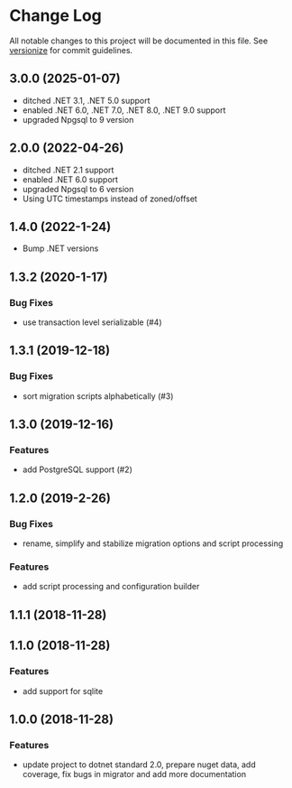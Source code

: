 # Change Log

All notable changes to this project will be documented in this file. See [versionize](https://github.com/saintedlama/versionize) for commit guidelines.

## 3.0.0 (2025-01-07)

* ditched .NET 3.1, .NET 5.0 support
* enabled .NET 6.0, .NET 7.0, .NET 8.0, .NET 9.0 support
* upgraded Npgsql to 9 version

## 2.0.0 (2022-04-26)

* ditched .NET 2.1 support
* enabled .NET 6.0 support
* upgraded Npgsql to 6 version
* Using UTC timestamps instead of zoned/offset

## 1.4.0 (2022-1-24)

* Bump .NET versions

## 1.3.2 (2020-1-17)

### Bug Fixes

* use transaction level serializable (#4)

## 1.3.1 (2019-12-18)

### Bug Fixes

* sort migration scripts alphabetically (#3)

## 1.3.0 (2019-12-16)

### Features

* add PostgreSQL support (#2)

## 1.2.0 (2019-2-26)

### Bug Fixes

* rename, simplify and stabilize migration options and script processing

### Features

* add script processing and configuration builder

## 1.1.1 (2018-11-28)

## 1.1.0 (2018-11-28)

### Features

* add support for sqlite

## 1.0.0 (2018-11-28)

### Features

* update project to dotnet standard 2.0, prepare nuget data, add coverage, fix bugs in migrator and add more documentation
